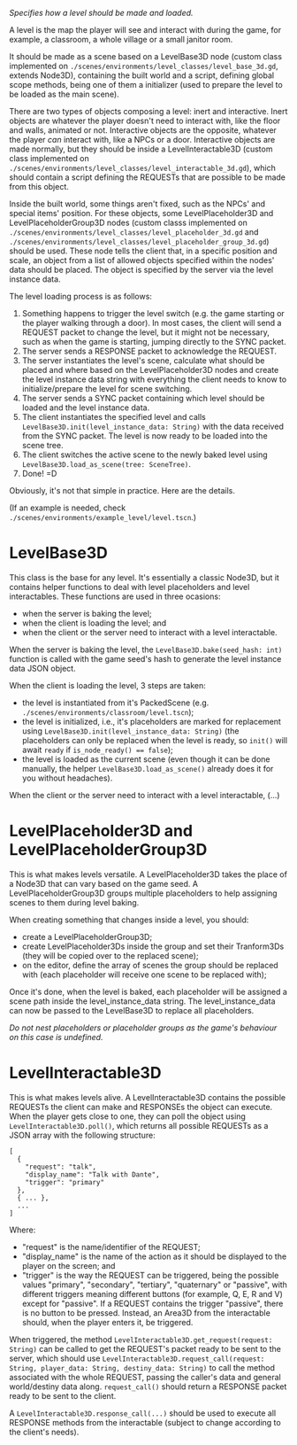 _Specifies how a level should be made and loaded._

A level is the map the player will see and interact with during the game, for example, a classroom, a whole village or a small janitor room. 

It should be made as a scene based on a LevelBase3D node (custom class implemented on `./scenes/environments/level_classes/level_base_3d.gd`, extends Node3D), containing the built world and a script, defining global scope methods, being one of them a initializer (used to prepare the level to be loaded as the main scene). 

There are two types of objects composing a level: inert and interactive. Inert objects are whatever the player doesn't need to interact with, like the floor and walls, animated or not. Interactive objects are the opposite, whatever the player _can_ interact with, like a NPCs or a door. Interactive objects are made normally, but they should be inside a LevelInteractable3D (custom class implemented on `./scenes/environments/level_classes/level_interactable_3d.gd`), which should contain a script defining the REQUESTs that are possible to be made from this object.

Inside the built world, some things aren't fixed, such as the NPCs' and special items' position. For these objects, some LevelPlaceholder3D and LevelPlaceholderGroup3D nodes (custom classs implemented on `./scenes/environments/level_classes/level_placeholder_3d.gd` and `./scenes/environments/level_classes/level_placeholder_group_3d.gd`) should be used. These node tells the client that, in a specific position and scale, an object from a list of allowed objects specified within the nodes' data should be placed. The object is specified by the server via the level instance data. 

The level loading process is as follows:
1. Something happens to trigger the level switch (e.g. the game starting or the player walking through a door). In most cases, the client will send a REQUEST packet to change the level, but it might not be necessary, such as when the game is starting, jumping directly to the SYNC packet. 
2. The server sends a RESPONSE packet to acknowledge the REQUEST.
3. The server instantiates the level's scene, calculate what should be placed and where based on the LevelPlaceholder3D nodes and create the level instance data string with everything the client needs to know to initialize/prepare the level for scene switching.
4. The server sends a SYNC packet containing which level should be loaded and the level instance data.
5. The client instantiates the specified level and calls `LevelBase3D.init(level_instance_data: String)` with the data received from the SYNC packet. The level is now ready to be loaded into the scene tree.
6. The client switches the active scene to the newly baked level using `LevelBase3D.load_as_scene(tree: SceneTree)`.
7. Done! =D

Obviously, it's not that simple in practice. Here are the details.

(If an example is needed, check `./scenes/environments/example_level/level.tscn`.)

LevelBase3D
===========

This class is the base for any level. It's essentially a classic Node3D, but it contains helper functions to deal with level placeholders and level interactables. These functions are used in three ocasions:
- when the server is baking the level;
- when the client is loading the level; and
- when the client or the server need to interact with a level interactable.

When the server is baking the level, the `LevelBase3D.bake(seed_hash: int)` function is called with the game seed's hash to generate the level instance data JSON object.

When the client is loading the level, 3 steps are taken:
- the level is instantiated from it's PackedScene (e.g. `./scenes/environments/classroom/level.tscn`);
- the level is initialized, i.e., it's placeholders are marked for replacement using `LevelBase3D.init(level_instance_data: String)` (the placeholders can only be replaced when the level is ready, so `init()` will await `ready` if `is_node_ready() == false`);
- the level is loaded as the current scene (even though it can be done manually, the helper `LevelBase3D.load_as_scene()` already does it for you without headaches).

When the client or the server need to interact with a level interactable, (...)

LevelPlaceholder3D and LevelPlaceholderGroup3D
==============================================

This is what makes levels versatile. A LevelPlaceholder3D takes the place of a Node3D that can vary based on the game seed. A LevelPlaceholderGroup3D groups multiple placeholders to help assigning scenes to them during level baking. 

When creating something that changes inside a level, you should:
- create a LevelPlaceholderGroup3D;
- create LevelPlaceholder3Ds inside the group and set their Tranform3Ds (they will be copied over to the replaced scene);
- on the editor, define the array of scenes the group should be replaced with (each placeholder will receive one scene to be replaced with);

Once it's done, when the level is baked, each placeholder will be assigned a scene path inside the level_instance_data string. The level_instance_data can now be passed to the LevelBase3D to replace all placeholders.

_Do not nest placeholders or placeholder groups as the game's behaviour on this case is undefined._

LevelInteractable3D
===================

This is what makes levels alive. A LevelInteractable3D contains the possible REQUESTs the client can make and RESPONSEs the object can execute. When the player gets close to one, they can poll the object using `LevelInteractable3D.poll()`, which returns all possible REQUESTs as a JSON array with the following structure:

```
[
  {
    "request": "talk",
    "display_name": "Talk with Dante",
    "trigger": "primary"
  },
  { ... },
  ...
]
```

Where:
- "request" is the name/identifier of the REQUEST;
- "display_name" is the name of the action as it should be displayed to the player on the screen; and
- "trigger" is the way the REQUEST can be triggered, being the possible values "primary", "secondary", "tertiary", "quaternary" or "passive", with different triggers meaning different buttons (for example, Q, E, R and V) except for "passive".
If a REQUEST contains the trigger "passive", there is no button to be pressed. Instead, an Area3D from the interactable should, when the player enters it, be triggered.

When triggered, the method `LevelInteractable3D.get_request(request: String)` can be called to get the REQUEST's packet ready to be sent to the server, which should use `LevelInteractable3D.request_call(request: String, player_data: String, destiny_data: String)` to call the method associated with the whole REQUEST, passing the caller's data and general world/destiny data along. `request_call()` should return a RESPONSE packet ready to be sent to the client. 

A `LevelInteractable3D.response_call(...)` should be used to execute all RESPONSE methods from the interactable (subject to change according to the client's needs).